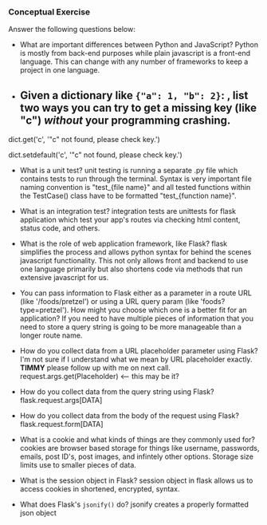 ### Conceptual Exercise

Answer the following questions below:

- What are important differences between Python and JavaScript?
Python is mostly from back-end purposes while plain javascript is a front-end language.  This can change with any number of frameworks to keep a project in one language.


- Given a dictionary like ``{"a": 1, "b": 2}``: , list two ways you
  can try to get a missing key (like "c") *without* your programming
  crashing.
  ----------------------------------------
dict.get('c', '"c" not found, please check key.')

dict.setdefault('c', '"c" not found, please check key.')



- What is a unit test?
unit testing is running a separate .py file which contains tests to run through the terminal.  Syntax is very important file naming convention is "test_{file name}" and all tested functions within the TestCase() class have to be formatted "test_{function name}".


- What is an integration test?
integration tests are unittests for flask application which test your app's routes via checking html content, status code, and others.


- What is the role of web application framework, like Flask?
flask simplifies the process and allows python syntax for behind the scenes javascript functionality.  This not only allows front and backend to use one language primarily but also shortens code via methods that run extensive javascript for us.


- You can pass information to Flask either as a parameter in a route URL
  (like '/foods/pretzel') or using a URL query param (like
  'foods?type=pretzel'). How might you choose which one is a better fit
  for an application?
If you need to have multiple pieces of information that you need to store a query string is going to be more manageable than a longer route name.


- How do you collect data from a URL placeholder parameter using Flask?
I'm not sure if I understand what we mean by URL placeholder exactly.  **TIMMY** please follow up with me on next call.
request.args.get(Placeholder) <-- this may be it?


- How do you collect data from the query string using Flask?
flask.request.args[DATA]


- How do you collect data from the body of the request using Flask?
flask.request.form[DATA]


- What is a cookie and what kinds of things are they commonly used for?
cookies are browser based storage for things like username, passwords, emails, post ID's, post images, and infintely other options.  Storage size limits use to smaller pieces of data.


- What is the session object in Flask?
session object in flask allows us to access cookies in shortened, encrypted, syntax.


- What does Flask's `jsonify()` do?
jsonify creates a properly formatted json object
